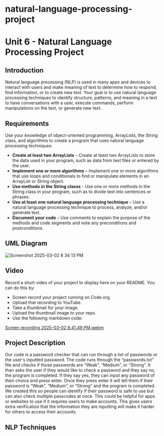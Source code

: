 # natural-language-processing-project
# Unit 6 - Natural Language Processing Project

## Introduction

Natural language processing (NLP) is used in many apps and devices to interact with users and make meaning of text to determine how to respond, find information, or to create new text. Your goal is to use natural language processing techniques to identify structure, patterns, and meaning in a text to have conversations with a user, execute commands, perform manipulations on the text, or generate new text.

## Requirements

Use your knowledge of object-oriented programming, ArrayLists, the String class, and algorithms to create a program that uses natural language processing techniques:

- **Create at least two ArrayLists** – Create at least two ArrayLists to store the data used in your program, such as data from text files or entered by the user.
- **Implement one or more algorithms** – Implement one or more algorithms that use loops and conditionals to find or manipulate elements in an ArrayList or String object.
- **Use methods in the String classs** - Use one or more methods in the String class in your program, such as to divide text into sentences or phrases.
- **Use at least one natural language processing technique** – Use a natural language processing technique to process, analyze, and/or generate text.
- **Document your code** – Use comments to explain the purpose of the methods and code segments and note any preconditions and postconditions.

## UML Diagram

![Screenshot 2025-03-02 8 34 13 PM](https://github.com/user-attachments/assets/e338f850-78d3-49db-81cc-18fd61c00d19)

## Video

Record a short video of your project to display here on your README. You can do this by:

- Screen record your project running on Code.org.
- Upload that recording to YouTube.
- Take a thumbnail for your image.
- Upload the thumbnail image to your repo.
- Use the following markdown code:

[Screen recording 2025-03-02 8.41.49 PM.webm](https://github.com/user-attachments/assets/23927a75-9e88-4824-9b1c-0f1d4a155687)

## Project Description

Our code is a password checker that can run through a list of passwords or the user's inputted password. The code runs through the “passwords.txt” file and checks if those passwords are “Weak”, “Medium”, or “Strong”. It than asks the user if they would like to check a password and they say no, the program is completed. If they say yes, they can input any password of their choice and press enter. Once they press enter it will tell them if their password is “Weak”, “Medium”, or “Strong” and the program is completed. We created this so people can identify if their password is safe to use but can also check multiple passcodes at once. This could be helpful for apps or websites to use if it requires users to make accounts. This gives users extra verification that the information they are inputting will make it harder for others to access their accounts.

## NLP Techniques

